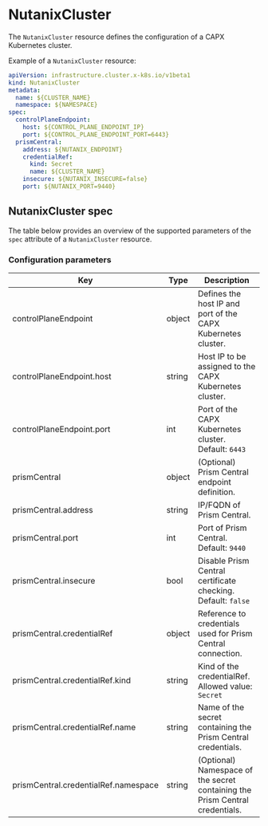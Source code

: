 # NutanixCluster

The `NutanixCluster` resource defines the configuration of a CAPX Kubernetes cluster. 

Example of a `NutanixCluster` resource:

```YAML
apiVersion: infrastructure.cluster.x-k8s.io/v1beta1
kind: NutanixCluster
metadata:
  name: ${CLUSTER_NAME}
  namespace: ${NAMESPACE}
spec:
  controlPlaneEndpoint:
    host: ${CONTROL_PLANE_ENDPOINT_IP}
    port: ${CONTROL_PLANE_ENDPOINT_PORT=6443}
  prismCentral:
    address: ${NUTANIX_ENDPOINT}
    credentialRef:
      kind: Secret
      name: ${CLUSTER_NAME}
    insecure: ${NUTANIX_INSECURE=false}
    port: ${NUTANIX_PORT=9440}
```

## NutanixCluster spec
The table below provides an overview of the supported parameters of the `spec` attribute of a `NutanixCluster` resource.

### Configuration parameters

| Key                                |Type  |Description                                                                 |
|------------------------------------|------|----------------------------------------------------------------------------|
|controlPlaneEndpoint                |object|Defines the host IP and port of the CAPX Kubernetes cluster.                |
|controlPlaneEndpoint.host           |string|Host IP to be assigned to the CAPX Kubernetes cluster.                      |
|controlPlaneEndpoint.port           |int   |Port of the CAPX Kubernetes cluster. Default: `6443`                        |
|prismCentral                        |object|(Optional) Prism Central endpoint definition.                               |
|prismCentral.address                |string|IP/FQDN of Prism Central.                                                   |
|prismCentral.port                   |int   |Port of Prism Central. Default: `9440`                                      |
|prismCentral.insecure               |bool  |Disable Prism Central certificate checking. Default: `false`                |
|prismCentral.credentialRef          |object|Reference to credentials used for Prism Central connection.                 |
|prismCentral.credentialRef.kind     |string|Kind of the credentialRef. Allowed value: `Secret`                          |
|prismCentral.credentialRef.name     |string|Name of the secret containing the Prism Central credentials.                |
|prismCentral.credentialRef.namespace|string|(Optional) Namespace of the secret containing the Prism Central credentials.|
